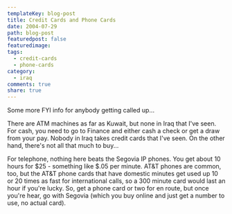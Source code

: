 ```yaml
---
templateKey: blog-post
title: Credit Cards and Phone Cards
date: 2004-07-29
path: blog-post
featuredpost: false
featuredimage:
tags:
  - credit-cards
  - phone-cards
category:
  - iraq
comments: true
share: true
---
```


Some more FYI info for anybody getting called up...

There are ATM machines as far as Kuwait, but none in Iraq that I've seen. For cash, you need to go to Finance and either cash a check or get a draw from your pay. Nobody in Iraq takes credit cards that I've seen. On the other hand, there's not all that much to buy...

For telephone, nothing here beats the Segovia IP phones. You get about 10 hours for $25 - something like $.05 per minute. AT&T phones are common, too, but the AT&T phone cards that have domestic minutes get used up 10 or 20 times as fast for international calls, so a 300 minute card would last an hour if you're lucky. So, get a phone card or two for en route, but once you're hear, go with Segovia (which you buy online and just get a number to use, no actual card).
